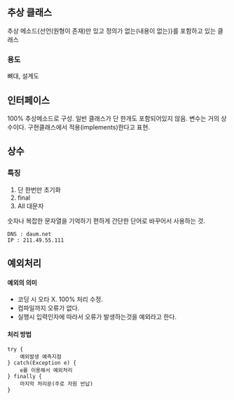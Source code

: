 ## 추상 클래스
추상 메소드{선언(원형이 존재)만 있고 정의가 없는(내용이 없는)}를 포함하고 있는 클래스

### 용도
뼈대, 설계도

## 인터페이스
100% 추상메소드로 구성. 일반 클래스가 단 한개도 포함되어있지 않음. 변수는 거의 상수이다. 구현클래스에서 적용(implements)한다고 표현.

## 상수
### 특징
1. 단 한번만 초기화
2. final
3. All 대문자

숫자나 복잡한 문자열을 기억하기 편하게 간단한 단어로 바꾸어서 사용하는 것.

```
DNS : daum.net
IP : 211.49.55.111
```

## 예외처리
#### 예외의 의미
+ 코딩 시 오타 X. 100% 처리 수정.     
+ 컴파일까지 오류가 없다.     
+ 실행시 입력인자에 따라서 오류가 발생하는것을 예외라고 한다.

#### 처리 방법
```
try {
    예외발생 예측지점
} catch(Exception e) {
    e를 이용해서 예외처리
} finally {
    마지막 처리문(주로 자원 반납)
}
```